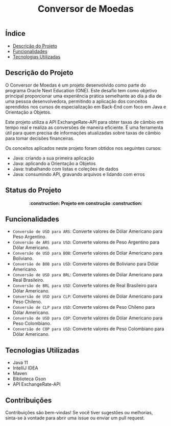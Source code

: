 <h1 style="text-align:center;">Conversor de Moedas</h1>
<p style="text-align:center;">
<img src="http://img.shields.io/static/v1?label=STATUS&message=EM%20DESENVOLVIMENTO&color=GREEN&style=for-the-badge" alt=""/>
</p>

## Índice
* [Descrição do Projeto](#descrição-do-projeto)
* [Funcionalidades](#funcionalidades)
* [Tecnologias Utilizadas](#tecnologias-utilizadas)
## Descrição do Projeto

O Conversor de Moedas é um projeto desenvolvido como parte do programa Oracle Next Education (ONE). Este desafio tem como objetivo principal proporcionar uma experiência prática semelhante ao dia a dia de uma pessoa desenvolvedora, permitindo a aplicação dos conceitos aprendidos nos cursos de especialização em Back-End com foco em Java e Orientação a Objetos.

Este projeto utiliza a API ExchangeRate-API para obter taxas de câmbio em tempo real e realiza as conversões de maneira eficiente. É uma ferramenta útil para quem precisa de informações atualizadas sobre taxas de câmbio para tomar decisões financeiras.

Os conceitos aplicados neste projeto foram obtidos nos seguintes cursos:

- Java: criando a sua primeira aplicação
- Java: aplicando a Orientação a Objetos
- Java: trabalhando com listas e coleções de dados
- Java: consumindo API, gravando arquivos e lidando com erros

## Status do Projeto

<h4 style="text-align:center"> 
    :construction:  Projeto em construção  :construction:
</h4>

## Funcionalidades

- `Conversão de USD para ARS`: Converte valores de Dólar Americano para Peso Argentino.
- `Conversão de ARS para USD`: Converte valores de Peso Argentino para Dólar Americano.
- `Conversão de USD para BOB`: Converte valores de Dólar Americano para Boliviano.
- `Conversão de BOB para USD`: Converte valores de Boliviano para Dólar Americano.
- `Conversão de USD para BRL`: Converte valores de Dólar Americano para Real Brasileiro.
- `Conversão de BRL para USD`: Converte valores de Real Brasileiro para Dólar Americano.
- `Conversão de USD para CLP`: Converte valores de Dólar Americano para Peso Chileno.
- `Conversão de CLP para USD`: Converte valores de Peso Chileno para Dólar Americano.
- `Conversão de USD para COP`: Converte valores de Dólar Americano para Peso Colombiano.
- `Conversão de COP para USD`: Converte valores de Peso Colombiano para Dólar Americano.

## Tecnologias Utilizadas
- Java 11
- IntelliJ IDEA
- Maven
- Biblioteca Gson
- API ExchangeRate-API

## Contribuições
Contribuições são bem-vindas! Se você tiver sugestões ou melhorias, sinta-se à vontade para abrir uma issue ou enviar um pull request.

